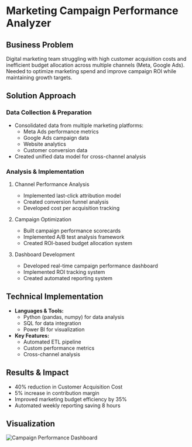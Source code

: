 # Marketing Campaign Performance Analyzer

## Business Problem
Digital marketing team struggling with high customer acquisition costs and inefficient budget allocation across multiple channels (Meta, Google Ads). Needed to optimize marketing spend and improve campaign ROI while maintaining growth targets.

## Solution Approach
### Data Collection & Preparation
- Consolidated data from multiple marketing platforms:
  - Meta Ads performance metrics
  - Google Ads campaign data
  - Website analytics
  - Customer conversion data
- Created unified data model for cross-channel analysis

### Analysis & Implementation
1. Channel Performance Analysis
   - Implemented last-click attribution model
   - Created conversion funnel analysis
   - Developed cost per acquisition tracking

2. Campaign Optimization
   - Built campaign performance scorecards
   - Implemented A/B test analysis framework
   - Created ROI-based budget allocation system

3. Dashboard Development
   - Developed real-time campaign performance dashboard
   - Implemented ROI tracking system
   - Created automated reporting system

## Technical Implementation
- **Languages & Tools:**
  - Python (pandas, numpy) for data analysis
  - SQL for data integration
  - Power BI for visualization
- **Key Features:**
  - Automated ETL pipeline
  - Custom performance metrics
  - Cross-channel analysis

## Results & Impact
- 40% reduction in Customer Acquisition Cost
- 5% increase in contribution margin
- Improved marketing budget efficiency by 35%
- Automated weekly reporting saving 8 hours

## Visualization
![Campaign Performance Dashboard](/images/campaign-performance.png)
